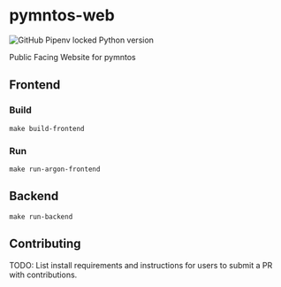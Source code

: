 # pymntos-web

![GitHub Pipenv locked Python version](https://img.shields.io/github/pipenv/locked/python-version/AlanSwenson/pymntos-web?style=for-the-badge)

Public Facing Website for pymntos

## Frontend

### Build

`make build-frontend`

### Run

`make run-argon-frontend`

## Backend

`make run-backend`

## Contributing

TODO: List install requirements and instructions for users to submit a PR with contributions.

